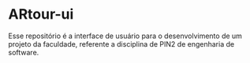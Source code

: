 # ARtour-ui
Esse repositório é a interface de usuário para o desenvolvimento de um projeto da faculdade, referente a disciplina de PIN2 de engenharia de software. 
